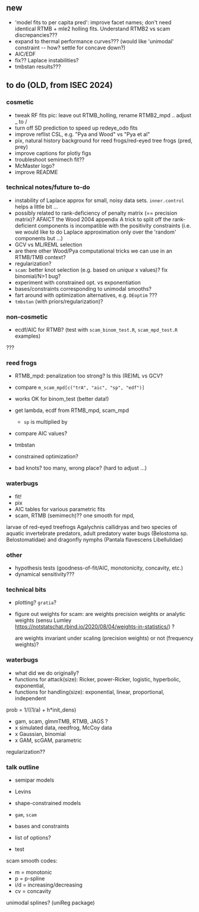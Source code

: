 ## new

* 'model fits to per capita pred': improve facet names; don't need identical RTMB + mle2 holling fits. Understand RTMB2 vs scam discrepancies???
* expand to thermal performance curves??? (would like 'unimodal' constraint -- how? settle for concave down?)
* AIC/EDF
* fix?? Laplace instabilities?
* tmbstan results???

## to do (OLD, from ISEC 2024)

###  cosmetic

* tweak RF fits pic: leave out RTMB_holling, rename RTMB2_mpd .. adjust _ to / 
* turn off SD prediction to speed up redeye_odo fits
* improve reflist CSL, e.g. "Pya and Wood" vs "Pya et al"
* pix, natural history background for reed frogs/red-eyed tree frogs (pred, prey)
* improve captions for plotly figs
* troubleshoot semimech fit??
* McMaster logo?
* improve README

### technical notes/future to-do

* instability of Laplace approx for small, noisy data sets. `inner.control` helps a little bit ...
* possibly related to rank-deficiency of penalty matrix (== precision matrix)?  AFAICT the Wood 2004 appendix A trick to split off the rank-deficient components is incompatible with the positivity constraints (i.e. we would like to do Laplace approximation only over the 'random' components but ...)
* GCV vs ML/REML selection
* are there other Wood/Pya computational tricks we can use in an RTMB/TMB context? 
* regularization?
* `scam`: better knot selection (e.g. based on *unique* x values)? fix binomial/N>1 bug?
* experiment with constrained opt. vs exponentiation
* bases/constraints corresponding to unimodal smooths?
* fart around with optimization alternatives, e.g. `DEoptim` ???
* `tmbstan` (with priors/regularization)?

### non-cosmetic

* ecdf/AIC for RTMB? (test with `scam_binom_test.R`, `scam_mpd_test.R` examples)

???

### reed frogs

* RTMB_mpd: penalization too strong? Is this (RE)ML vs GCV?
 * compare `m_scam_mpd[c("trA", "aic", "sp", "edf")]`
 * works OK for binom_test (better data!)
 
* get lambda, ecdf from RTMB_mpd, scam_mpd
   * `sp` is multiplied by 
* compare AIC values?
* tmbstan
* constrained optimization?
* bad knots? too many, wrong place? (hard to adjust ...)

### waterbugs

* fit!
* pix
* AIC tables for various parametric fits
* scam, RTMB (semimech)?? one smooth for mpd, 


larvae of red-eyed treefrogs Agalychnis callidryas and two species of aquatic invertebrate predators, adult predatory water bugs (Belostoma sp. Belostomatidae) and dragonfly nymphs (Pantala flavescens Libellulidae)


### other

* hypothesis tests (goodness-of-fit/AIC, monotonicity, concavity, etc.)
* dynamical sensitivity???

### technical bits

* plotting? `gratia`?
* figure out weights for scam: are weights precision weights or analytic weights (sensu Lumley https://notstatschat.rbind.io/2020/08/04/weights-in-statistics/) ?

  are weights invariant under scaling (precision weights) or not (frequency weights)?

### waterbugs

* what did we do originally?
* functions for attack(size): Ricker, power-Ricker, logistic, hyperbolic, exponential,
* functions for handling(size): exponential, linear, proportional, independent

prob = 1/((1/a) + h*init_dens)

* gam, scam, glmmTMB, RTMB, JAGS ?
*  x simulated data, reedfrog, McCoy data
*  x Gaussian, binomial
*  x GAM, scGAM, parametric

regularization??

### talk outline

* semipar models
* Levins
* shape-constrained models
* `gam`, `scam`
* bases and constraints

* list of options?
* test 

scam smooth codes:
*  m = monotonic
*  p = p-spline
*  i/d = increasing/decreasing
*  cv = concavity

unimodal splines? (uniReg package)
